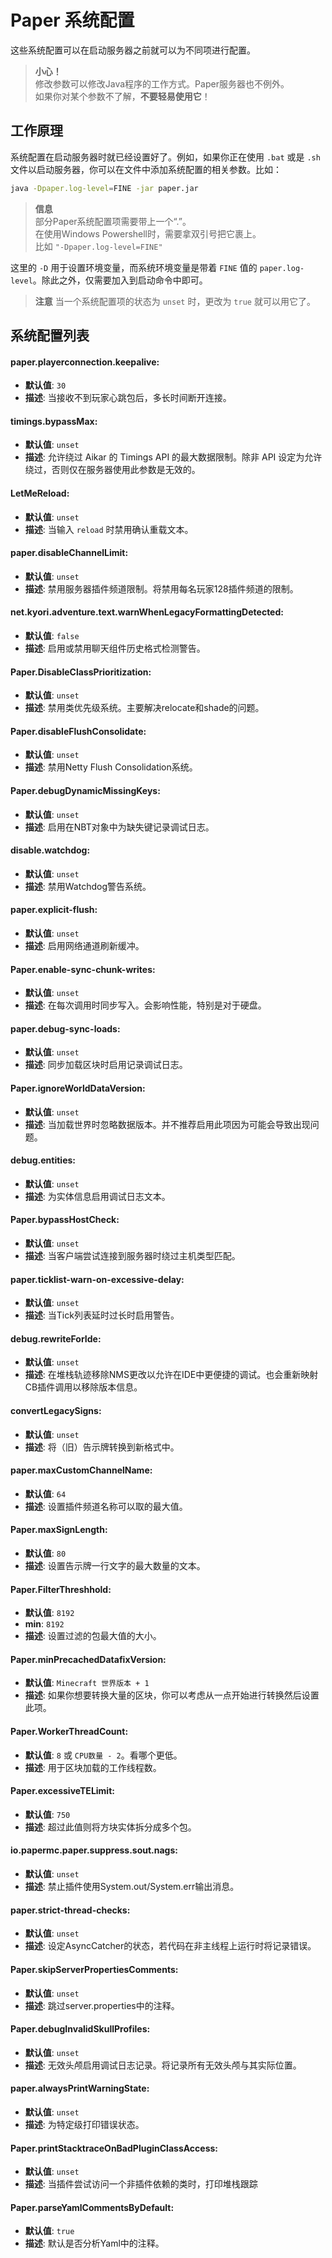 # Paper 系统配置

这些系统配置可以在启动服务器之前就可以为不同项进行配置。

> **小心！**  
> 修改参数可以修改Java程序的工作方式。Paper服务器也不例外。    
> 如果你对某个参数不了解，**不要轻易使用它**！  

## 工作原理

系统配置在启动服务器时就已经设置好了。例如，如果你正在使用 `.bat` 或是 `.sh` 文件以启动服务器，你可以在文件中添加系统配置的相关参数。比如：

```bash
java -Dpaper.log-level=FINE -jar paper.jar
```
> **信息**  
> 部分Paper系统配置项需要带上一个“.”。  
> 在使用Windows Powershell时，需要拿双引号把它裹上。  
> 比如 `"-Dpaper.log-level=FINE"`

这里的 `-D` 用于设置环境变量，而系统环境变量是带着 `FINE` 值的 `paper.log-level`。除此之外，仅需要加入到启动命令中即可。

> **注意**
> 当一个系统配置项的状态为 `unset` 时，更改为 `true` 就可以用它了。


## 系统配置列表

#### paper.playerconnection.keepalive:

- **默认值**: `30`
- **描述**: 当接收不到玩家心跳包后，多长时间断开连接。

#### timings.bypassMax:

- **默认值**: `unset`
- **描述**: 允许绕过 Aikar 的 Timings API 的最大数据限制。除非 API 设定为允许绕过，否则仅在服务器使用此参数是无效的。

#### LetMeReload:

- **默认值**: `unset`
- **描述**: 当输入 `reload` 时禁用确认重载文本。

#### paper.disableChannelLimit:

- **默认值**: `unset`
- **描述**: 禁用服务器插件频道限制。将禁用每名玩家128插件频道的限制。

#### net.kyori.adventure.text.warnWhenLegacyFormattingDetected:

- **默认值**: `false`
- **描述**: 启用或禁用聊天组件历史格式检测警告。

#### Paper.DisableClassPrioritization:

- **默认值**: `unset`
- **描述**: 禁用类优先级系统。主要解决relocate和shade的问题。

#### Paper.disableFlushConsolidate:

- **默认值**: `unset`
- **描述**: 禁用Netty Flush Consolidation系统。

#### Paper.debugDynamicMissingKeys:

- **默认值**: `unset`
- **描述**: 启用在NBT对象中为缺失键记录调试日志。

#### disable.watchdog:

- **默认值**: `unset`
- **描述**: 禁用Watchdog警告系统。

#### paper.explicit-flush:

- **默认值**: `unset`
- **描述**: 启用网络通道刷新缓冲。

#### Paper.enable-sync-chunk-writes:

- **默认值**: `unset`
- **描述**: 在每次调用时同步写入。会影响性能，特别是对于硬盘。

#### paper.debug-sync-loads:

- **默认值**: `unset`
- **描述**: 同步加载区块时启用记录调试日志。

#### Paper.ignoreWorldDataVersion:

- **默认值**: `unset`
- **描述**: 当加载世界时忽略数据版本。并不推荐启用此项因为可能会导致出现问题。

#### debug.entities:

- **默认值**: `unset`
- **描述**: 为实体信息启用调试日志文本。

#### Paper.bypassHostCheck:

- **默认值**: `unset`
- **描述**: 当客户端尝试连接到服务器时绕过主机类型匹配。

#### paper.ticklist-warn-on-excessive-delay:

- **默认值**: `unset`
- **描述**: 当Tick列表延时过长时启用警告。

#### debug.rewriteForIde:

- **默认值**: `unset`
- **描述**: 在堆栈轨迹移除NMS更改以允许在IDE中更便捷的调试。也会重新映射CB插件调用以移除版本信息。

#### convertLegacySigns:

- **默认值**: `unset`
- **描述**: 将（旧）告示牌转换到新格式中。

#### paper.maxCustomChannelName:

- **默认值**: `64`
- **描述**: 设置插件频道名称可以取的最大值。

#### Paper.maxSignLength:

- **默认值**: `80`
- **描述**: 设置告示牌一行文字的最大数量的文本。

#### Paper.FilterThreshhold:

- **默认值**: `8192`
- **min**: `8192`
- **描述**: 设置过滤的包最大值的大小。

#### Paper.minPrecachedDatafixVersion:

- **默认值**: `Minecraft 世界版本 + 1`
- **描述**: 如果你想要转换大量的区块，你可以考虑从一点开始进行转换然后设置此项。

#### Paper.WorkerThreadCount:

- **默认值**: `8` 或 `CPU数量 - 2`。看哪个更低。
- **描述**: 用于区块加载的工作线程数。

#### Paper.excessiveTELimit:

- **默认值**: `750`
- **描述**: 超过此值则将方块实体拆分成多个包。

#### io.papermc.paper.suppress.sout.nags:

- **默认值**: `unset`
- **描述**: 禁止插件使用System.out/System.err输出消息。

#### paper.strict-thread-checks:

- **默认值**: `unset`
- **描述**: 设定AsyncCatcher的状态，若代码在非主线程上运行时将记录错误。

#### Paper.skipServerPropertiesComments:

- **默认值**: `unset`
- **描述**: 跳过server.properties中的注释。

#### Paper.debugInvalidSkullProfiles:

- **默认值**: `unset`
- **描述**: 无效头颅启用调试日志记录。将记录所有无效头颅与其实际位置。

#### paper.alwaysPrintWarningState:

- **默认值**: `unset`
- **描述**: 为特定级打印错误状态。

#### Paper.printStacktraceOnBadPluginClassAccess:

- **默认值**: `unset`
- **描述**: 当插件尝试访问一个非插件依赖的类时，打印堆栈跟踪

#### Paper.parseYamlCommentsByDefault:

- **默认值**: `true`
- **描述**: 默认是否分析Yaml中的注释。
